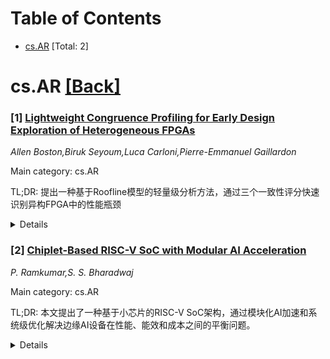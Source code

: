 <div id=toc></div>

# Table of Contents

- [cs.AR](#cs.AR) [Total: 2]


<div id='cs.AR'></div>

# cs.AR [[Back]](#toc)

### [1] [Lightweight Congruence Profiling for Early Design Exploration of Heterogeneous FPGAs](https://arxiv.org/abs/2509.18295)
*Allen Boston,Biruk Seyoum,Luca Carloni,Pierre-Emmanuel Gaillardon*

Main category: cs.AR

TL;DR: 提出一种基于Roofline模型的轻量级分析方法，通过三个一致性评分快速识别异构FPGA中的性能瓶颈


<details>
  <summary>Details</summary>
Motivation: FPGA从均匀逻辑阵列发展为集成DSP、存储器和专用加速器的异构架构，虽然提升了PPA（功耗、性能、面积），但复杂的资源交互使设计空间探索和应用优化变得困难

Method: 采用受Roofline模型启发的轻量级分析方法，定义三个一致性评分来评估异构资源、架构和应用逻辑之间的匹配程度

Result: 在Stratix 10类似FPGA上使用Koios和VPR基准测试套件进行评估，验证了该方法的有效性

Conclusion: 该方法支持高效的FPGA架构协同设计，能够显著提升异构FPGA的性能表现

Abstract: Field-Programmable Gate Arrays (FPGAs) have evolved from uniform logic arrays
into heterogeneous fabrics integrating digital signal processors (DSPs),
memories, and specialized accelerators to support emerging workloads such as
machine learning. While these enhancements improve power, performance, and area
(PPA), they complicate design space exploration and application optimization
due to complex resource interactions.
  To address these challenges, we propose a lightweight profiling methodology
inspired by the Roofline model. It introduces three congruence scores that
quickly identify bottlenecks related to heterogeneous resources, fabric, and
application logic. Evaluated on the Koios and VPR benchmark suites using a
Stratix 10 like FPGA, this approach enables efficient FPGA architecture
co-design to improve heterogeneous FPGA performance.

</details>


### [2] [Chiplet-Based RISC-V SoC with Modular AI Acceleration](https://arxiv.org/abs/2509.18355)
*P. Ramkumar,S. S. Bharadwaj*

Main category: cs.AR

TL;DR: 本文提出了一种基于小芯片的RISC-V SoC架构，通过模块化AI加速和系统级优化解决边缘AI设备在性能、能效和成本之间的平衡问题。


<details>
  <summary>Details</summary>
Motivation: 传统单片SoC设计在先进工艺节点下制造良率低（低于16%），难以同时实现高性能、高能效和成本效益。

Method: 采用30mm x 30mm硅中介层集成4项关键技术：自适应跨芯片DVFS、AI感知UCIe协议扩展、分布式加密安全、智能传感器驱动的负载迁移，集成7nm RISC-V CPU芯片和双5nm AI加速器。

Result: 在行业标准基准测试中，AI优化配置相比基础小芯片实现实现了14.7%延迟降低、17.3%吞吐量提升和16.2%功耗降低，整体效率提升40.1%。

Conclusion: 模块化小芯片设计能够在保持接近单片计算密度的同时，实现成本效益、可扩展性和可升级性，适用于下一代边缘AI设备。

Abstract: Achieving high performance, energy efficiency, and cost-effectiveness while
maintaining architectural flexibility is a critical challenge in the
development and deployment of edge AI devices. Monolithic SoC designs struggle
with this complex balance mainly due to low manufacturing yields (below 16%) at
advanced 360 mm^2 process nodes. This paper presents a novel chiplet-based
RISC-V SoC architecture that addresses these limitations through modular AI
acceleration and intelligent system level optimization. Our proposed design
integrates 4 different key innovations in a 30mm x 30mm silicon interposer:
adaptive cross-chiplet Dynamic Voltage and Frequency Scaling (DVFS); AI-aware
Universal Chiplet Interconnect Express (UCIe) protocol extensions featuring
streaming flow control units and compression-aware transfers; distributed
cryptographic security across heterogeneous chiplets; and intelligent
sensor-driven load migration. The proposed architecture integrates a 7nm RISC-V
CPU chiplet with dual 5nm AI accelerators (15 TOPS INT8 each), 16GB HBM3 memory
stacks, and dedicated power management controllers. Experimental results across
industry standard benchmarks like MobileNetV2, ResNet-50 and real-time video
processing demonstrate significant performance improvements. The AI-optimized
configuration achieves ~14.7% latency reduction, 17.3% throughput improvement,
and 16.2% power reduction compared to previous basic chiplet implementations.
These improvements collectively translate to a 40.1% efficiency gain
corresponding to ~3.5 mJ per MobileNetV2 inference (860 mW/244 images/s), while
maintaining sub-5ms real-time capability across all experimented workloads.
These performance upgrades demonstrate that modular chiplet designs can achieve
near-monolithic computational density while enabling cost efficiency,
scalability and upgradeability, crucial for next-generation edge AI device
applications.

</details>
